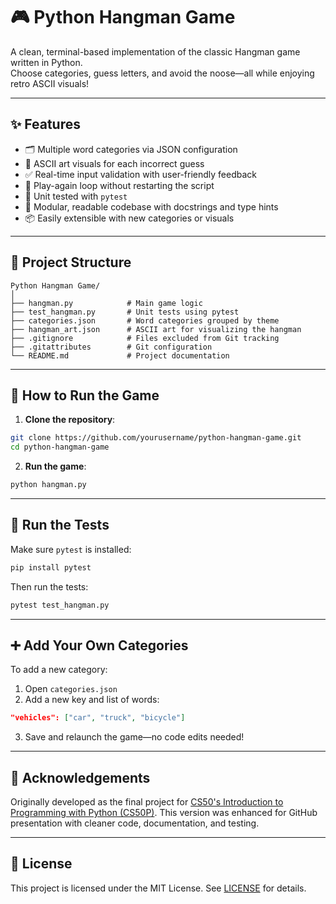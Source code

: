 # 🎮 Python Hangman Game

A clean, terminal-based implementation of the classic Hangman game written in Python.  
Choose categories, guess letters, and avoid the noose—all while enjoying retro ASCII visuals!

---

## ✨ Features

- 🗂️ Multiple word categories via JSON configuration
- 🎨 ASCII art visuals for each incorrect guess
- ✅ Real-time input validation with user-friendly feedback
- 🔁 Play-again loop without restarting the script
- 🧪 Unit tested with `pytest`
- 🧱 Modular, readable codebase with docstrings and type hints
- 📦 Easily extensible with new categories or visuals

---

## 📂 Project Structure

```
Python Hangman Game/
│
├── hangman.py            # Main game logic
├── test_hangman.py       # Unit tests using pytest
├── categories.json       # Word categories grouped by theme
├── hangman_art.json      # ASCII art for visualizing the hangman
├── .gitignore            # Files excluded from Git tracking
├── .gitattributes        # Git configuration
└── README.md             # Project documentation
```

---

## 🚀 How to Run the Game

1. **Clone the repository**:
```bash
git clone https://github.com/yourusername/python-hangman-game.git
cd python-hangman-game
```

2. **Run the game**:
```bash
python hangman.py
```

---

## 🧪 Run the Tests

Make sure `pytest` is installed:
```bash
pip install pytest
```

Then run the tests:
```bash
pytest test_hangman.py
```

---

## ➕ Add Your Own Categories

To add a new category:
1. Open `categories.json`
2. Add a new key and list of words:
```json
"vehicles": ["car", "truck", "bicycle"]
```
3. Save and relaunch the game—no code edits needed!

---

## 🙌 Acknowledgements

Originally developed as the final project for [CS50's Introduction to Programming with Python (CS50P)](https://cs50.harvard.edu/python). This version was enhanced for GitHub presentation with cleaner code, documentation, and testing.

---

## 🪪 License

This project is licensed under the MIT License. See [LICENSE](LICENSE) for details.
